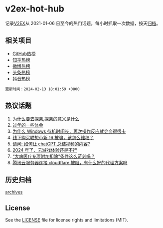 # v2ex-hot-hub

 记录[V2EX](https://www.v2ex.com/)从 2021-01-06 日至今的热门话题。每小时抓取一次数据，按天[归档](archives)。
 
 ## 相关项目

- [GitHub热榜](https://github.com/it985/github-hot-hub)
- [知乎热榜](https://github.com/it985/zhihu-hot-hub)
- [微博热榜](https://github.com/it985/weibo-hot-hub)
- [头条热榜](https://github.com/it985/toutiao-hot-hub)
- [抖音热榜](https://github.com/it985/douyin-hot-hub)


 `更新时间：2024-02-13 18:01:59 +0800`

## 热议话题

1. [为什么要去探亲,探亲的意义是什么](https://www.v2ex.com/t/1015457)
1. [过年的一些体会](https://www.v2ex.com/t/1015439)
1. [为什么 Windows 待机时间长，再次操作反应就会变得很卡](https://www.v2ex.com/t/1015452)
1. [线下购买联想小新 16 被骗，该怎么维权？](https://www.v2ex.com/t/1015462)
1. [请问: 如何让 chatGPT 总结视频的内容?](https://www.v2ex.com/t/1015459)
1. [2024 年了，云游戏体验还是不行](https://www.v2ex.com/t/1015449)
1. [“大病医疗专项附加扣除”条件这么苛刻吗？](https://www.v2ex.com/t/1015476)
1. [腾讯云服务器连接 cloudflare 被阻，有什么好的代理方案吗](https://www.v2ex.com/t/1015453)

## 历史归档

[archives](archives)

## License

See the [LICENSE](LICENSE) file for license rights and limitations (MIT).

